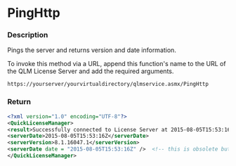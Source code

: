 # PingHttp

### Description

Pings the server and returns version and date information.

To invoke this method via a URL, append this function's name to the URL of the QLM License Server and add the required arguments.

```http
https://yourserver/yourvirtualdirectory/qlmservice.asmx/PingHttp
```

### Return

```xml
<?xml version="1.0" encoding="UTF-8"?>
<QuickLicenseManager>
<result>Successfully connected to License Server at 2015-08-05T15:53:16Z UTC. QLM Version: 8.1.16047.1</result>
<serverDate>2015-08-05T15:53:16Z</serverDate>
<serverVersion>8.1.16047.1</serverVersion>
<serverDate date = "2015-08-05T15:53:16Z" />  <!-- this is obsolete but is returned for backward compatibility -->
</QuickLicenseManager>
```
